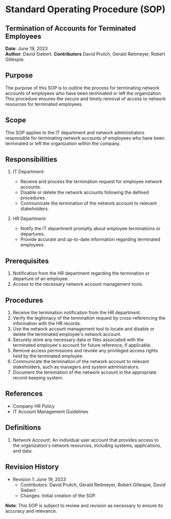 # Standard Operating Procedure (SOP)
## Termination of Accounts for Terminated Employees


**Date**: June 19, 2023  
**Author**: David Siebert.
**Contributors** David Prutch, Gerald Reitmeyer, Robert Gillespie.


## Purpose
The purpose of this SOP is to outline the process for terminating network accounts of employees who have been terminated or left the organization. This procedure ensures the secure and timely removal of access to network resources for terminated employees.


## Scope
This SOP applies to the IT department and network administrators responsible for terminating network accounts of employees who have been terminated or left the organization within the company.


## Responsibilities


1. IT Department:
   - Receive and process the termination request for employee network accounts.
   - Disable or delete the network accounts following the defined procedures.
   - Communicate the termination of the network account to relevant stakeholders.


2. HR Department:
   - Notify the IT department promptly about employee terminations or departures.
   - Provide accurate and up-to-date information regarding terminated employees.


## Prerequisites
1. Notification from the HR department regarding the termination or departure of an employee.
2. Access to the necessary network account management tools.


## Procedures
1. Receive the termination notification from the HR department.
2. Verify the legitimacy of the termination request by cross-referencing the information with the HR records.
3. Use the network account management tool to locate and disable or delete the terminated employee's network account.
4. Securely store any necessary data or files associated with the terminated employee's account for future reference, if applicable.
5. Remove access permissions and revoke any privileged access rights held by the terminated employee.
6. Communicate the termination of the network account to relevant stakeholders, such as managers and system administrators.
7. Document the termination of the network account in the appropriate record-keeping system.


## References
- Company HR Policy
- IT Account Management Guidelines


## Definitions
1. Network Account: An individual user account that provides access to the organization's network resources, including systems, applications, and data.


## Revision History
- Revision 1: June 19, 2023
  - Contributors: David Prutch, Gerald Reitmeyer, Robert Gillespie, David Siebert
  - Changes: Initial creation of the SOP.


**Note**: This SOP is subject to review and revision as necessary to ensure its accuracy and relevance.
